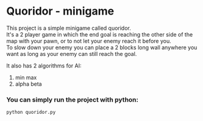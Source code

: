 # Quoridor - minigame

This project is a simple minigame called quoridor.  
It's a 2 player game in which the end goal is reaching the other side of the map with your pawn, or to not let your enemy reach it before you.  
To slow down your enemy you can place a 2 blocks long wall anywhere you want as long as your enemy can still reach the goal.  

It also has 2 algorithms for AI:  

1. min max
2. alpha beta  

### You can simply run the project with python:  

    python quoridor.py

